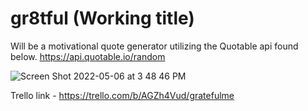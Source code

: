 # gr8tful (Working title) 

Will be a motivational quote generator utilizing the Quotable api found below.
https://api.quotable.io/random

![Screen Shot 2022-05-06 at 3 48 46 PM](https://user-images.githubusercontent.com/103696205/167208867-aea5bd32-7229-43e3-8b30-1348166bc495.png)

Trello link - https://trello.com/b/AGZh4Vud/gratefulme